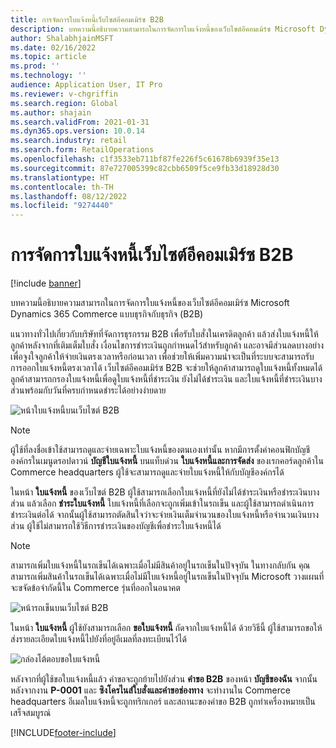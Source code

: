 ```yaml
---
title: การจัดการใบแจ้งหนี้เว็บไซต์อีคอมเมิร์ซ B2B
description: บทความนี้อธิบายความสามารถในการจัดการใบแจ้งหนี้ของเว็บไซต์อีคอมเมิร์ซ Microsoft Dynamics 365 Commerce แบบธุรกิจกับธุรกิจ (B2B)
author: ShalabhjainMSFT
ms.date: 02/16/2022
ms.topic: article
ms.prod: ''
ms.technology: ''
audience: Application User, IT Pro
ms.reviewer: v-chgriffin
ms.search.region: Global
ms.author: shajain
ms.search.validFrom: 2021-01-31
ms.dyn365.ops.version: 10.0.14
ms.search.industry: retail
ms.search.form: RetailOperations
ms.openlocfilehash: c1f3533eb711bf87fe226f5c61678b6939f35e13
ms.sourcegitcommit: 87e727005399c82cbb6509f5ce9fb33d18928d30
ms.translationtype: HT
ms.contentlocale: th-TH
ms.lasthandoff: 08/12/2022
ms.locfileid: "9274440"
---
```

# <a name="invoice-management-for-b2b-e-commerce-websites"></a>การจัดการใบแจ้งหนี้เว็บไซต์อีคอมเมิร์ซ B2B

[!include [banner](../../includes/banner.md)]

บทความนี้อธิบายความสามารถในการจัดการใบแจ้งหนี้ของเว็บไซต์อีคอมเมิร์ซ Microsoft Dynamics 365 Commerce แบบธุรกิจกับธุรกิจ (B2B)

แนวทางทั่วไปเกี่ยวกับบริษัทที่จัดการธุรกรรม B2B เพื่อรับใบสั่งในเครดิตลูกค้า แล้วส่งใบแจ้งหนี้ให้ลูกค้าหลังจากที่เติมเต็มใบสั่ง เงื่อนไขการชำระเงินถูกกําหนดไว้สำหรับลูกค้า และอาจมีส่วนลดบางอย่างเพื่อจูงใจลูกค้าให้จ่ายเงินตรงเวลาหรือก่อนเวลา เพื่อช่วยให้เพิ่มความน่าจะเป็นที่ระบบจะสามารถรับการออกใบแจ้งหนี้ตรงเวลาได้ เว็บไซต์อีคอมเมิร์ซ B2B จะช่วยให้ลูกค้าสามารถดูใบแจ้งหนี้ทั้งหมดได้ ลูกค้าสามารถกรองใบแจ้งหนี้เพื่อดูใบแจ้งหนี้ที่ชําระเงิน ยังไม่ได้ชําระเงิน และใบแจ้งหนี้ที่ชําระเงินบางส่วนพร้อมกับวันที่ครบกําหนดชําระได้อย่างง่ายดาย

![หน้าใบแจ้งหนี้บนเว็บไซต์ B2B](../media/ViewInvoices.png)

> [!NOTE]
> ผู้ใช้ที่ลงชื่อเข้าใช้สามารถดูและจ่ายเฉพาะใบแจ้งหนี้ของตนเองเท่านั้น หากมีการตั้งค่าคอนฟิกบัญชีองค์กรในเมนูดรอปดาวน์ **บัญชีใบแจ้งหนี้** บนแท็บด่วน **ใบแจ้งหนี้และการจัดส่ง** ของเรกคอร์ดลูกค้าใน Commerce headquarters ผู้ใช้จะสามารถดูและจ่ายใบแจ้งหนี้ให้กับบัญชีองค์กรได้

ในหน้า **ใบแจ้งหนี้** ของเว็บไซต์ B2B ผู้ใช้สามารถเลือกใบแจ้งหนี้ที่ยังไม่ได้ชําระเงินหรือชําระเงินบางส่วน แล้วเลือก **ชําระใบแจ้งหนี้** ใบแจ้งหนี้ที่เลือกจะถูกเพิ่มเข้าในรถเข็น และผู้ใช้สามารถดําเนินการชำระเงินต่อได้ จากนั้นผู้ใช้สามารถตัดสินใจว่าจะจ่ายเงินเต็มจํานวนของใบแจ้งหนี้หรือจํานวนเงินบางส่วน ผู้ใช้ไม่สามารถใช้วิธีการชำระเงินของบัญชีเพื่อชำระใบแจ้งหนี้ได้

> [!NOTE]
> สามารถเพิ่มใบแจ้งหนี้ในรถเข็นได้เฉพาะเมื่อไม่มีสินค้าอยู่ในรถเข็นในปัจจุบัน ในทางกลับกัน คุณสามารถเพิ่มสินค้าในรถเข็นได้เฉพาะเมื่อไม่มีใบแจ้งหนี้อยู่ในรถเข็นในปัจจุบัน Microsoft วางแผนที่จะขจัดข้อจํากัดนี้ใน Commerce รุ่นที่ออกในอนาคต

![หน้ารถเข็นบนเว็บไซต์ B2B](../media/PayInvoice.png)

ในหน้า **ใบแจ้งหนี้** ผู้ใช้ยังสามารถเลือก **ขอใบแจ้งหนี้** ถัดจากใบแจ้งหนี้ได้ ด้วยวิธีนี้ ผู้ใช้สามารถขอให้ส่งรายละเอียดใบแจ้งหนี้ไปยังที่อยู่อีเมลที่ลงทะเบียนไว้ได้

![กล่องโต้ตอบขอใบแจ้งหนี้](../media/RequestInvoice2.png)

หลังจากที่ผู้ใช้ขอใบแจ้งหนี้แล้ว คำขอจะถูกย้ายไปยังส่วน **คำขอ B2B** ของหน้า **บัญชีของฉัน** จากนั้นหลังจากงาน **P-0001** และ **ซิงโครไนส์ใบสั่งและคำขอช่องทาง** จะทำงานใน Commerce headquarters อีเมลใบแจ้งหนี้จะถูกทริกเกอร์ และสถานะของคำขอ B2B ถูกทำเครื่องหมายเป็นเสร็จสมบูรณ์

[!INCLUDE[footer-include](../../includes/footer-banner.md)]
